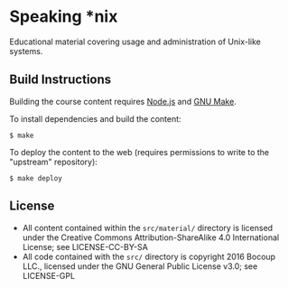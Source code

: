 # Speaking \*nix

Educational material covering usage and administration of Unix-like systems.

## Build Instructions

Building the course content requires [Node.js](https://nodejs.org/en/) and [GNU
Make](https://www.gnu.org/software/make/).

To install dependencies and build the content:

    $ make

To deploy the content to the web (requires permissions to write to the
"upstream" repository):

    $ make deploy

## License

- All content contained within the `src/material/` directory is licensed under
  the Creative Commons Attribution-ShareAlike 4.0 International License; see
  LICENSE-CC-BY-SA
- All code contained with the `src/` directory is copyright 2016 Bocoup LLC.,
  licensed under the GNU General Public License v3.0; see LICENSE-GPL
